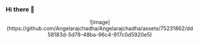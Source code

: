 
### Hi there 👋
<div id="header" align="center">
![image](https://github.com/Angelarajchadha/Angelarajchadha/assets/75231862/dd58183d-5d78-48ba-96c4-917c0d5920e5)
</div>



<!--
**Angelarajchadha/Angelarajchadha** is a ✨ _special_ ✨ repository because its `README.md` (this file) appears on your GitHub profile.

Here are some ideas to get you started:

- 🔭 I’m currently working on ...
- 🌱 I’m currently learning ...
- 👯 I’m looking to collaborate on ...
- 🤔 I’m looking for help with ...
- 💬 Ask me about ...
- 📫 How to reach me: ...
- 😄 Pronouns: ...
- ⚡ Fun fact: ...
-->

